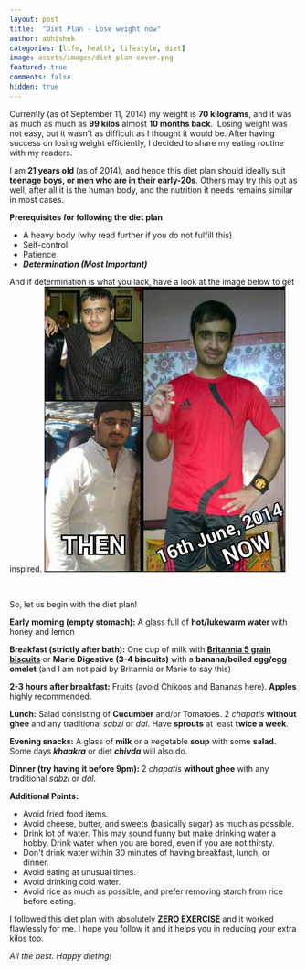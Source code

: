 ```yaml
---
layout: post
title:  "Diet Plan - Lose weight now"
author: abhishek
categories: [life, health, lifestyle, diet]
image: assets/images/diet-plan-cover.png
featured: true
comments: false
hidden: true
---
```


Currently (as of September 11, 2014) my weight is <strong>70 kilograms</strong>, and it was as much as much as <strong>99 kilos</strong> almost <strong>10 months back</strong>.  Losing weight was not easy, but it wasn't as difficult as I thought it would be. After having success on losing weight efficiently, I decided to share my eating routine with my readers.

I am <strong>21 years old </strong>(as of 2014), and hence this diet plan should ideally suit<strong> teenage boys, or men who are in their early-20s</strong>. Others may try this out as well, after all it is the human body, and the nutrition it needs remains similar in most cases.

<strong>Prerequisites for following the diet plan</strong>
<ul>
	<li>A heavy body (why read further if you do not fulfill this)</li>
	<li>Self-control</li>
	<li>Patience</li>
	<li><em><strong>Determination (Most Important)</strong></em></li>
</ul>
And if determination is what you lack, have a look at the image below to get inspired.

<img class="aligncenter wp-image-98" src="https://raw.githubusercontent.com/abhishekmsharma/blog/master/assets/images/abhishek-then-now.jpg?token=AEtGYhGfJqwKuF33bXnhmd5u3DdC5_psks5byDZ1wA%3D%3D" alt="Abhishek Weight Loss" height="500" width="auto">

&nbsp;

So, let us begin with the diet plan!

<strong>Early morning (empty stomach):</strong> A glass full of <strong>hot/lukewarm water </strong>with honey and lemon

<strong>Breakfast (strictly after bath):</strong> One cup of milk with <strong><span style="text-decoration: underline;">Britannia 5 grain biscuits</span></strong> or <strong>Marie Digestive (3-4 biscuits)</strong> with a <strong>banana/boiled egg/egg omelet</strong> (and I am not paid by Britannia or Marie to say this)

<strong>2-3 hours after breakfast:</strong> Fruits (avoid Chikoos and Bananas here). <strong>Apples </strong>highly recommended.

<strong>Lunch:</strong> Salad consisting of <strong>Cucumber</strong> and/or Tomatoes. 2<em> chapatis</em> <strong>without ghee</strong> and any traditional <em>sabzi</em> or <em>dal</em>. Have <strong>sprouts</strong> at least <strong>twice a week</strong>.

<strong>Evening snacks:</strong> A glass of <strong>milk</strong> or a vegetable <strong>soup</strong> with some <strong>salad</strong>. Some days<strong><em> khaakra</em></strong> or diet <strong><em>chivda</em></strong> will also do.

<strong>Dinner (try having it before 9pm):</strong> 2<em> chapatis</em> <strong>without ghee</strong> with any traditional <em>sabzi</em> or <em>dal</em>.

<strong>Additional Points:</strong>
<ul>
	<li>Avoid fried food items.</li>
	<li>Avoid cheese, butter, and sweets (basically sugar) as much as possible.</li>
	<li>Drink lot of water. This may sound funny but make drinking water a hobby. Drink water when you are bored, even if you are not thirsty.</li>
	<li>Don't drink water within 30 minutes of having breakfast, lunch, or dinner.</li>
	<li>Avoid eating at unusual times.</li>
	<li>Avoid drinking cold water.</li>
	<li>Avoid rice as much as possible, and prefer removing starch from rice before eating.</li>
</ul>
I followed this diet plan with absolutely <span style="text-decoration: underline;"><strong>ZERO EXERCISE</strong></span> and it worked flawlessly for me. I hope you follow it and it helps you in reducing your extra kilos too.

<em>All the best. Happy dieting!</em>

